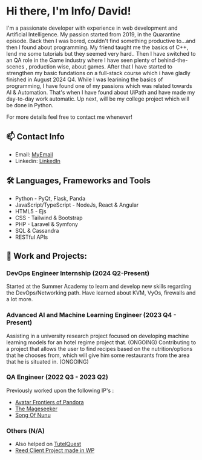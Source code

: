 # Hi there, I'm Info/ David!

I'm a passionate developer with experience in web development and Artificial Intelligence. My passion started from 2019, in the Quarantine episode. Back then I was bored, couldn't find something productive to...and then I found about programming. My friend taught me the basics of C++, lend me some tutorials but they seemed very hard.. Then I have switched to an QA role in the Game industry where I have seen plenty of behind-the-scenes , production wise, about games. After that I have started to strengthen my basic fundations on a full-stack course which i have gladly finished in August 2024 Q4. While I was learining the basics of programming, I have found one of my passions which was related towards AI & Automation. That's when I have found about UiPath and have made my day-to-day work automatic. Up next, will be my college project which will be done in Python.

For more details feel free to contact me whenever!

## 📫 Contact Info
- Email: [MyEmail](mailto:gocica.davidionut@gmail.com)
- Linkedin: [LinkedIn](https://www.linkedin.com/in/david-ionut13/)

## 🛠️ Languages, Frameworks and Tools
- Python - PyQt, Flask, Panda
- JavaScript/TypeScript - NodeJs, React & Angular
- HTML5 - Ejs
- CSS - Tailwind & Bootstrap
- PHP - Laravel & Symfony
- SQL & Cassandra
- RESTful APIs

## 💼 Work and Projects:

###  DevOps Engineer Internship (2024 Q2-Present)
Started at the Summer Academy to learn and develop new skills regarding the DevOps/Networking path.
Have learned about KVM, VyOs, firewalls and a lot more.

### Advanced AI and Machine Learning Engineer (2023 Q4 - Present)
Assisting in a university research project focused on developing machine learning models for an hotel regime project that. (ONGOING)
Contributing to a project that allows the user to find recipes based on the nutrition/options that he chooses from, which will give him some restaurants from the area that he is situated in. (ONGOING)

### QA Engineer (2022 Q3 - 2023 Q2)
Previously worked upon the following IP's :
- [Avatar Frontiers of Pandora](https://www.ubisoft.com/en-gb/game/avatar/frontiers-of-pandora)
- [The Mageseeker](https://www.themageseeker.com)
- [Song Of Nunu](https://www.songofnunu.com)

### Others (N/A)
- Also helped on [TutelQuest](https://alexejhero.itch.io/tutelquest)
- [Reed Client Project made in WP](https://rogojinidinstuf.ro)
